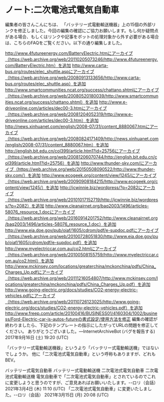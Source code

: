 # ノート:二次電池式電気自動車

編集者の皆さんこんにちは、
「バッテリー式電動輸送機器」上の15個の外部リンクを修正しました。今回の編集の確認にご協力お願いします。もし何か疑問点がある場合、もしくはリンクや記事をボットの処理対象から外す必要がある場合は、こちらのFAQをご覧ください。以下の通り編集しました。

http://www.4futureenergy.com/BatteryElectric.htmにアーカイブ（https://web.archive.org/web/20110205073246/http://www.4futureenergy.com/BatteryElectric.htm）を追加
http://www.carta-bus.org/routes/elec_shuttle.aspにアーカイブ（https://web.archive.org/web/20080913133656/http://www.carta-bus.org/routes/elec_shuttle.asp）を追加
http://www.smartcommunities.ncat.org/success/chattano.shtmlにアーカイブ（https://web.archive.org/web/20080520180039/http://www.smartcommunities.ncat.org/success/chattano.shtml）を追加
http://www.e-driveonline.com/articles/dec00-3.htmにアーカイブ（https://web.archive.org/web/20081204052319/http://www.e-driveonline.com/articles/dec00-3.htm）を追加
http://news.xinhuanet.com/english/2008-07/31/content_8880067.htmにアーカイブ（https://web.archive.org/web/20080824171409/http://news.xinhuanet.com/english/2008-07/31/content_8880067.htm）を追加
http://english.bit.edu.cn/col399/article.htm1?id=25756にアーカイブ（https://web.archive.org/web/20081206070744/http://english.bit.edu.cn/col399/article.htm1?id=25756）を追加
http://www.thunder-sky.com/にアーカイブ（https://web.archive.org/web/20150508090522/http://www.thunder-sky.com/）を追加
http://www.ecogeek.org/content/view/1245/にアーカイブ（https://web.archive.org/web/20090908184215/http://www.ecogeek.org/content/view/1245/）を追加
http://jcwinnie.biz/wordpress/?p=2082にアーカイブ（https://web.archive.org/web/20101017152719/http://jcwinnie.biz/wordpress/?p=2082）を追加
http://www.cleanairnet.org/baq2003/1496/articles-58076_resource_1.docにアーカイブ（https://web.archive.org/web/20160914201752/http://www.cleanairnet.org/baq2003/1496/articles-58076_resource_1.doc）を追加
http://www.eia.doe.gov/pub/oiaf/1605/cdrom/pdf/e-supdoc.pdfにアーカイブ（https://web.archive.org/web/20100728051830/http://www.eia.doe.gov/pub/oiaf/1605/cdrom/pdf/e-supdoc.pdf）を追加
http://www.myelectriccar.com.au/co2.htmlにアーカイブ（https://web.archive.org/web/20100508155759/http://www.myelectriccar.com.au/co2.html）を追加
http://www.mckinsey.com/locations/greaterchina/mckonchina/pdfs/China_Charges_Up.pdfにアーカイブ（https://web.archive.org/web/20111216054807/http://www.mckinsey.com/locations/greaterchina/mckonchina/pdfs/China_Charges_Up.pdf）を追加
http://www.going-electric.org/docs/studies/CO2-energy-electric-vehicles.pdfにアーカイブ（https://web.archive.org/web/20110726123025/http://www.going-electric.org/docs/studies/CO2-energy-electric-vehicles.pdf）を追加
http://www.freep.com/article/20100416/BUSINESS01/4160304/1002/business/Ford-Electric-car-is-autos-futureの書式設定/使用方法を修正
編集の確認が終わりましたら、下記のテンプレートの指示にしたがってURLの問題を修正してください。
ありがとうございました。—InternetArchiveBot (バグを報告する) 2017年9月16日 (土) 19:20 (UTC)

「バッテリー式電動輸送機器」というより「バッテリー式電動輸送機」ではないでしょうか。
他に「二次電池式電気自動車」という呼称もありますが、どれもBEV。

バッテリー式電気自動車
バッテリー式電動輸送機
二次電池式電気自動車
二次電池式電動輸送機
電気自動車で「二次電池式電気自動車」とされているのでこれに変更しようと思うのですが、ご意見あればお願いいたします。--ロリ（会話） 2021年3月4日 (木) 11:10 (UTC)
「二次電池式電気自動車」に変更いたしました。--ロリ（会話） 2021年3月15日 (月) 20:08 (UTC)